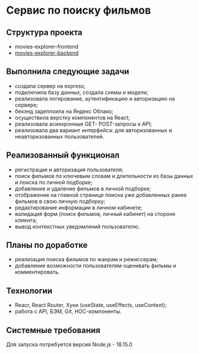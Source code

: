 # Сервис по поиску фильмов

## Структура проекта
+ movies-explorer-frontend
+ [movies-explorer-backend](https://github.com/Marusya256/movies-explorer-api)

## Выполнила следующие задачи
+ создала сервер на express;
+ подключила базу данных, создала схемы и модели;
+ реализовала логирование, аутентификацию и авторизацию на сервере;
+ бекэнд задеплоила на Яндекс Облако;
+ осуществила верстку компонентов на React;
+ реализовала асинхронные GET- POST-запросы к API;
+ реализовала два вариант интерфейса: для авторизованных и неавторизованных пользователей.

## Реализованный функционал
+ регистрация и авторизация пользователя;
+ поиск фильмов по ключевым словам и длительности из базы данных и поиска по личной подборке;
+ добавление и удаление фильмов в личной подборке;
+ отображение на главной странице поиска уже добавленных ранее фильмов в свою личную подборку;
+ редактирование информации в личном кабинете;
+ валидация форм (поиск фильмов, личный кабинет) на стороне клиента;
+ вывод контекстных уведомлений пользователю.

## Планы по доработке
+ реализация поиска фильмов по жанрам и режиссерам;
+ добавление возможности пользователям оценивать фильмы и комментировать.

## Технологии
+ Reacr, React Router, Хуки (useState, useEffects, useContext);
+ работа с API, БЭМ, Git, HOC-компоненты.

## Системные требования
Для запуска потребуется версия Node.js - 18.15.0
